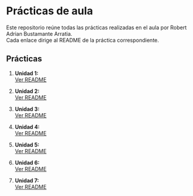 # Prácticas de aula

Este repositorio reúne todas las prácticas realizadas en el aula por Robert Adrian Bustamante Arratia.  
Cada enlace dirige al README de la práctica correspondiente.

## Prácticas

1. **Unidad 1:**  
   [Ver README](./practicas/p3-Presentacion-SE/README.md)

2. **Unidad 2:**  
   [Ver README](./practicas/p4-representacion_del_conocimiento/README.md)


3. **Unidad 3:**  
   [Ver README](./practicas/p5-Sistemas-Expertos/README.md)


4. **Unidad 4:**  
   [Ver README](./practicas/p6-Razonamiento-y-Resolución-de-Problemas/README.md)


5. **Unidad 5:**  
   [Ver README](./practicas/p8-Agentes-Inteligentes/README.md)


6. **Unidad 6:**  
   [Ver README](./practicas/p9-Unidad6/README.md)


7. **Unidad 7:**  
   [Ver README](./practicas/p10-unidad7/README.md)


